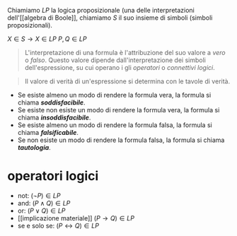 Chiamiamo $LP$ la logica proposizionale (una delle interpretazioni dell'[[algebra di Boole]], chiamiamo $S$ il suo insieme di simboli (simboli proposizionali).

$X \in S \rightarrow X \in LP$
$P, Q \in LP$

> L'interpretazione di una formula è l'attribuzione del suo valore a *vero* o *falso*. Questo valore dipende dall'interpretazione dei simboli dell'espressione, su cui operano i gli *operatori* o *connettivi logici*.

> Il valore di verità di un'espressione si determina con le tavole di verità.

- Se esiste almeno un modo di rendere la formula vera, la formula si chiama ***soddisfacibile***.
- Se esiste non esiste un modo di rendere la formula vera, la formula si chiama ***insoddisfacibile***.
- Se esiste almeno un modo di rendere la formula falsa, la formula si chiama ***falsificabile***.
- Se non esiste un modo di rendere la formula falsa, la formula si chiama ***tautologia***.

# operatori logici

- not: $(\neg P) \in LP$
- and: $(P \land Q)\in LP$
- or: $(P\lor Q)\in LP$
- [[implicazione materiale]] $(P\rightarrow Q) \in LP$
- se e solo se: $(P\leftrightarrow Q)\in LP$
